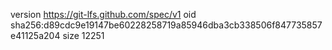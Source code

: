 version https://git-lfs.github.com/spec/v1
oid sha256:d89cdc9e19147be60228258719a85946dba3cb338506f847735857e41125a204
size 12251
